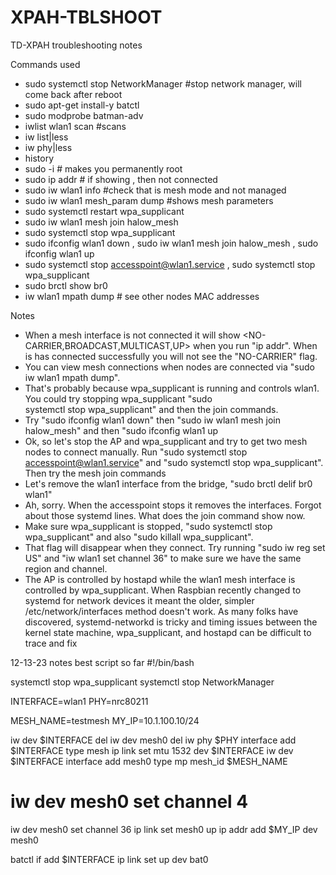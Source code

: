 # XPAH-TBLSHOOT
TD-XPAH troubleshooting notes

Commands used
 - sudo systemctl stop NetworkManager #stop network manager, will come back after reboot
 - sudo apt-get install-y batctl
 - sudo modprobe batman-adv
 - iwlist wlan1 scan   #scans
 - iw list|less
 - iw phy|less
 - history
 - sudo -i # makes you permanently root
 - sudo ip addr # if showing <no-carrier>, then not connected
 - sudo iw wlan1 info  #check that is mesh mode and not managed
 - sudo iw wlan1 mesh_param dump   #shows mesh parameters
 - sudo systemctl restart wpa_supplicant
 - sudo iw wlan1 mesh join halow_mesh
 - sudo systemctl stop wpa_supplicant
 - sudo ifconfig wlan1 down , sudo iw wlan1 mesh join halow_mesh , sudo ifconfig wlan1 up
 - sudo systemctl stop accesspoint@wlan1.service , sudo systemctl stop wpa_supplicant
 - sudo brctl show br0
 - iw wlan1 mpath dump # see other nodes MAC addresses

Notes
  - When a mesh interface is not connected it will show <NO-CARRIER,BROADCAST,MULTICAST,UP> when you run "ip addr".
When is has connected successfully you will not see the "NO-CARRIER" flag.
  - You can view mesh connections when nodes are connected via "sudo iw wlan1 mpath dump".
  - That's probably because wpa_supplicant is running and controls wlan1. You could try stopping wpa_supplicant "sudo   
 systemctl stop wpa_supplicant" and then the join commands.
  - Try "sudo ifconfig wlan1 down" then "sudo iw wlan1 mesh join halow_mesh" and then "sudo ifconfig wlan1 up
  - Ok, so let's stop the AP and wpa_supplicant and try to get two mesh nodes to connect manually. Run "sudo systemctl stop accesspoint@wlan1.service" and "sudo systemctl stop wpa_supplicant". Then try the mesh join commands
  - Let's remove the wlan1 interface from the bridge, "sudo brctl delif br0 wlan1"
  - Ah, sorry. When the accesspoint stops it removes the interfaces. Forgot about those systemd lines.
What does the join command show now.
  - Make sure wpa_supplicant is stopped, "sudo systemctl stop wpa_supplicant" and also "sudo killall wpa_supplicant".
  - That flag will disappear when they connect. Try running "sudo iw reg set US" and "iw wlan1 set channel 36" to make sure we have the same region and channel.
  - The AP is controlled by hostapd while the wlan1 mesh interface is controlled by wpa_supplicant. When Raspbian recently changed to systemd for network devices  it meant the older, simpler /etc/network/interfaces method doesn't work. As many folks have discovered, systemd-networkd is tricky and timing issues between the kernel state machine, wpa_supplicant, and hostapd can be difficult to trace and fix

12-13-23 notes
best script so far
#!/bin/bash

systemctl stop wpa_supplicant
systemctl stop NetworkManager




INTERFACE=wlan1
PHY=nrc80211

MESH_NAME=testmesh
MY_IP=10.1.100.10/24

iw dev $INTERFACE del
iw dev mesh0 del
iw phy $PHY interface add $INTERFACE type mesh
ip link set mtu 1532 dev $INTERFACE
iw dev $INTERFACE interface add mesh0 type mp mesh_id $MESH_NAME
# iw dev mesh0 set channel 4
iw dev mesh0 set channel 36
ip link set mesh0 up
ip addr add $MY_IP dev mesh0

batctl if add $INTERFACE
ip link set up dev bat0

